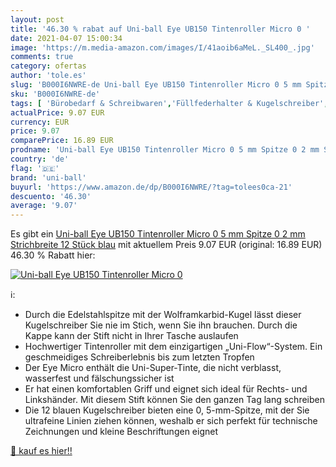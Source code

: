 ```yaml
---
layout: post
title: '46.30 % rabat auf Uni-ball Eye UB150 Tintenroller Micro 0 '
date: 2021-04-07 15:00:34
image: 'https://m.media-amazon.com/images/I/41aoib6aMeL._SL400_.jpg'
comments: true
category: ofertas
author: 'tole.es'
slug: 'B000I6NWRE-de Uni-ball Eye UB150 Tintenroller Micro 0 5 mm Spitze 0 2 mm...'
sku: 'B000I6NWRE-de'
tags: [ 'Bürobedarf & Schreibwaren','Füllfederhalter & Kugelschreiber','Gelschreiber','Schreibwaren','uni-ball', ]
actualPrice: 9.07 EUR
currency: EUR
price: 9.07
comparePrice: 16.89 EUR
prodname: 'Uni-ball Eye UB150 Tintenroller Micro 0 5 mm Spitze 0 2 mm Strichbreite 12 Stück blau'
country: 'de'
flag: '🇩🇪'
brand: 'uni-ball'
buyurl: 'https://www.amazon.de/dp/B000I6NWRE/?tag=tolees0ca-21'
descuento: '46.30'
average: '9.07'
---
```


Es gibt ein [Uni-ball Eye UB150 Tintenroller Micro 0 5 mm Spitze 0 2 mm Strichbreite 12 Stück blau](https://www.amazon.de/dp/B000I6NWRE/?tag=tolees0ca-21) mit aktuellem Preis 9.07 EUR (original: 16.89 EUR) 46.30 % Rabatt hier:

[![Uni-ball Eye UB150 Tintenroller Micro 0 ](https://m.media-amazon.com/images/I/41aoib6aMeL._SL400_.jpg)](https://www.amazon.de/dp/B000I6NWRE/?tag=tolees0ca-21)

ℹ️:

- Durch die Edelstahlspitze mit der Wolframkarbid-Kugel lässt dieser Kugelschreiber Sie nie im Stich, wenn Sie ihn brauchen. Durch die Kappe kann der Stift nicht in Ihrer Tasche auslaufen
- Hochwertiger Tintenroller mit dem einzigartigen „Uni-Flow“-System. Ein geschmeidiges Schreiberlebnis bis zum letzten Tropfen
- Der Eye Micro enthält die Uni-Super-Tinte, die nicht verblasst, wasserfest und fälschungssicher ist
- Er hat einen komfortablen Griff und eignet sich ideal für Rechts- und Linkshänder. Mit diesem Stift können Sie den ganzen Tag lang schreiben
- Die 12 blauen Kugelschreiber bieten eine 0, 5-mm-Spitze, mit der Sie ultrafeine Linien ziehen können, weshalb er sich perfekt für technische Zeichnungen und kleine Beschriftungen eignet

[🛒 kauf es hier!!](https://www.amazon.de/dp/B000I6NWRE/?tag=tolees0ca-21)
